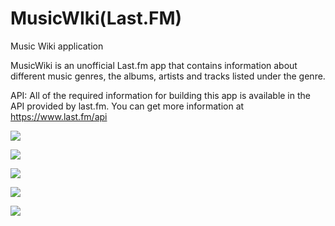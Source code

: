 # MusicWIki(Last.FM)
Music Wiki application

MusicWiki is an unofficial Last.fm app that contains information about different music
genres, the albums, artists and tracks listed under the genre.

API:
All of the required information for building this app is available in the API provided by
last.fm. You can get more information at https://www.last.fm/api


![](https://i.postimg.cc/9QXXJV29/2.jpg)

![](https://i.postimg.cc/tgYqG5YC/4.jpg)

![](https://i.postimg.cc/FHPr6qFB/3.jpg)

![](https://i.postimg.cc/q7SkJ33c/5.jpg)

![](https://i.postimg.cc/c4B4RCpZ/1.jpg)



